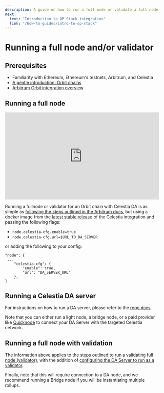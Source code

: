 ```yaml
---
description: A guide on how to run a full node or validate a full node on your Orbit rollup.
next:
  text: "Introduction to OP Stack integration"
  link: "/how-to-guides/intro-to-op-stack"
---
```


# Running a full node and/or validator

## Prerequisites

- Familiarity with Ethereum, Ethereum's testnets, Arbitrum, and Celestia
- [A gentle introduction: Orbit chains](https://docs.arbitrum.io/launch-orbit-chain/orbit-gentle-introduction)
- [Arbitrum Orbit integration overview](/how-to-guides/arbitrum-integration.md)

## Running a full node

<!-- CSS (add to your stylesheet or <style> tag) -->
<!--TODO: add this to css (optional)-->
<!--TODO: work this into the text-->
<style>
    .iframe-container {
        position: relative;
        width: 100%;
        padding-bottom: 56.25%; /* 16:9 aspect ratio - adjust as needed */
        height: 0;
        overflow: hidden;
    }

    .iframe-container iframe {
        position: absolute;
        top: 0;
        left: 0;
        width: 100%;
        height: 100%;
        border: 0;
    }
</style>

<!-- HTML -->
<div class="iframe-container">
    <iframe src="https://docs.arbitrum.io/run-arbitrum-node/run-full-node" title="arbitrum.io"></iframe>
</div>

Running a fullnode or validator for an Orbit chain with Celestia DA is as simple as
[following the steps outlined in the Arbitrum docs](https://docs.arbitrum.io/run-arbitrum-node/run-full-node),
but using a docker image from the [latest stable release](https://github.com/celestiaorg/nitro/releases) of the Celestia integration and passing the following flags:

- `node.celestia-cfg.enable=true`
- `node.celestia-cfg.url=$URL_TO_DA_SERVER`

or adding the following to your config:

```
"node": {
 ...
    "celestia-cfg": {
        "enable": true,
        "url": "DA_SERVER_URL"
    },
}
```

## Running a Celestia DA server

For instructions on how to run a DA server, please refer to the [repo docs](https://github.com/celestiaorg/nitro-das-celestia).

Note that you can either run a light node, a bridge node, or a paid provider like [Quicknode](https://www.quicknode.com/docs/celestia) to connect your DA Server with the targeted Celestia network.

## Running a full node with validation

The information above applies to
[the steps outlined to run a validating full node (validator)](https://docs.arbitrum.io/node-running/how-tos/running-a-validator), with the addition of [configuring the DA Server to run as a validator](https://github.com/celestiaorg/nitro-das-celestia?tab=readme-ov-file#running-a-validator).

Finally, note that this will require connection to a DA node,
and we recommend running a Bridge node if you will be instantiating
multiple rollups.
